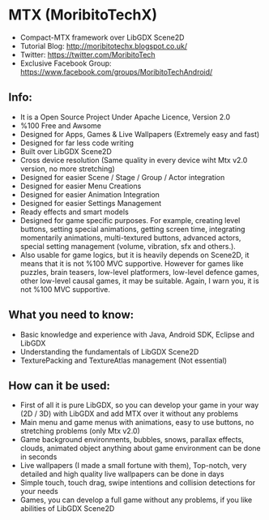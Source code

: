 MTX (MoribitoTechX)
===

- Compact-MTX framework over LibGDX Scene2D 
- Tutorial Blog: http://moribitotechx.blogspot.co.uk/
- Twitter: https://twitter.com/MoribitoTech
- Exclusive Facebook Group: https://www.facebook.com/groups/MoribitoTechAndroid/

Info:
---------
- It is a Open Source Project Under Apache Licence, Version 2.0
- %100 Free and Awsome 
- Designed for Apps, Games & Live Wallpapers (Extremely easy and fast)
- Designed for far less code writing
- Built over LibGDX Scene2D
- Cross device resolution (Same quality in every device wiht Mtx v2.0 version, no more stretching)
- Designed for easier Scene / Stage / Group / Actor integration
- Designed for easier Menu Creations
- Designed for easier Animation Integration
- Designed for easier Settings Management
- Ready effects and smart models
- Designed for game specific purposes. For example, creating level buttons, setting special animations, getting screen time, integrating momentarily animations, multi-textured buttons, advanced actors, special setting management (volume, vibration, sfx and others.).
- Also usable for game logics, but it is heavily depends on Scene2D, it means that it is not %100 MVC supportive. However for games like puzzles, brain teasers, low-level platformers, low-level defence games, other low-level causal games, it may be suitable. Again, I warn you, it is not %100 MVC supportive.

What you need to know:
---------
- Basic knowledge and experience with Java, Android SDK, Eclipse and LibGDX
- Understanding the fundamentals of LibGDX Scene2D
- TexturePacking and TextureAtlas management (Not essential)

How can it be used:
---------
- First of all it is pure LibGDX, so you can develop your game in your way (2D / 3D) with LibGDX and add MTX over it without any problems
- Main menu and game menus with animations, easy to use buttons, no stretching problems (only Mtx v2.0)
- Game background environments, bubbles, snows, parallax effects, clouds, animated object anything about game environment can be done in seconds
- Live wallpapers (I made a small fortune with them), Top-notch, very detailed and high quality live wallpapers can be done in days
- Simple touch, touch drag, swipe intentions and collision detections for your needs
- Games, you can develop a full game without any problems, if you like abilities of LibGDX Scene2D

